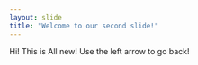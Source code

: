 ```yaml
---
layout: slide
title: "Welcome to our second slide!"
---
```

Hi! This is All new!
Use the left arrow to go back!
